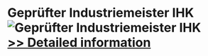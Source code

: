 # Geprüfter Industriemeister IHK<br />![Geprüfter Industriemeister IHK](https://mycommerce.akamaized.net/api/pimages/P300549835/BIG/300549835.JPG)<br />[>> Detailed information](https://secure.shareit.com/shareit/product.html?productid=300549835&affiliateid=200057808)